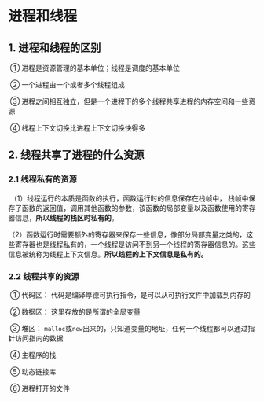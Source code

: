 # 进程和线程



## 1. 进程和线程的区别

​	① 进程是资源管理的基本单位；线程是调度的基本单位

​	② 一个进程由一个或者多个线程组成

​	③ 进程之间相互独立，但是一个进程下的多个线程共享进程的内存空间和一些资源

​	④ 线程上下文切换比进程上下文切换快得多



## 2. 线程共享了进程的什么资源

###  2.1 线程私有的资源

​		（1）线程运行的本质是函数的执行，函数运行时的信息保存在栈帧中， 栈帧中保存了函数的返回值，调用其他函数的参数，该函数的局部变量以及函数使用的寄存器信息，**所以线程的栈区时私有的**。

​		（2）函数运行时需要额外的寄存器来保存一些信息，像部分局部变量之类的，这些寄存器也是线程私有的，一个线程是访问不到另一个线程的寄存器信息的。这些信息被统称为线程上下文信息。**所以线程的上下文信息是私有的。**



### 2.2 线程共享的资源

​	① 代码区： 代码是编译厚德可执行指令，是可以从可执行文件中加载到内存的

​	② 数据区： 这里存放的是所谓的全局变量

​	③ 堆区： `malloc`或`new`出来的，只知道变量的地址，任何一个线程都可以通过指针访问指向的数据

​	④ 主程序的栈

​	⑤ 动态链接库

​	⑥ 进程打开的文件